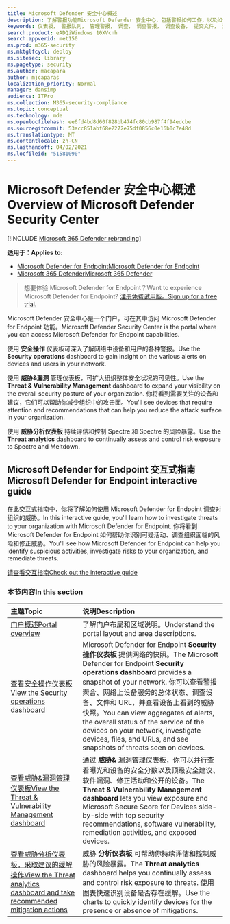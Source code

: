 ```yaml
---
title: Microsoft Defender 安全中心概述
description: 了解警报功能Microsoft Defender 安全中心，包括警报如何工作，以及如何调查可能的泄露和攻击的建议。
keywords: 仪表板， 警报队列， 管理警报， 调查， 调查警报， 调查设备， 提交文件， 深度分析， 高， 中， 低， 严重性， ioc， ioa
search.product: eADQiWindows 10XVcnh
search.appverid: met150
ms.prod: m365-security
ms.mktglfcycl: deploy
ms.sitesec: library
ms.pagetype: security
ms.author: macapara
author: mjcaparas
localization_priority: Normal
manager: dansimp
audience: ITPro
ms.collection: M365-security-compliance
ms.topic: conceptual
ms.technology: mde
ms.openlocfilehash: ee6fd4bd8d60f828bb474fc80cb987f4f94edcbe
ms.sourcegitcommit: 53acc851abf68e2272e75df0856c0e16b0c7e48d
ms.translationtype: MT
ms.contentlocale: zh-CN
ms.lasthandoff: 04/02/2021
ms.locfileid: "51581090"
---
```

# <a name="overview-of-microsoft-defender-security-center"></a><span data-ttu-id="11cdc-104">Microsoft Defender 安全中心概述</span><span class="sxs-lookup"><span data-stu-id="11cdc-104">Overview of Microsoft Defender Security Center</span></span>

[!INCLUDE [Microsoft 365 Defender rebranding](../../includes/microsoft-defender.md)]


<span data-ttu-id="11cdc-105">**适用于：**</span><span class="sxs-lookup"><span data-stu-id="11cdc-105">**Applies to:**</span></span>
- [<span data-ttu-id="11cdc-106">Microsoft Defender for Endpoint</span><span class="sxs-lookup"><span data-stu-id="11cdc-106">Microsoft Defender for Endpoint</span></span>](https://go.microsoft.com/fwlink/?linkid=2154037)
- [<span data-ttu-id="11cdc-107">Microsoft 365 Defender</span><span class="sxs-lookup"><span data-stu-id="11cdc-107">Microsoft 365 Defender</span></span>](https://go.microsoft.com/fwlink/?linkid=2118804)


><span data-ttu-id="11cdc-108">想要体验 Microsoft Defender for Endpoint？</span><span class="sxs-lookup"><span data-stu-id="11cdc-108">Want to experience Microsoft Defender for Endpoint?</span></span> [<span data-ttu-id="11cdc-109">注册免费试用版。</span><span class="sxs-lookup"><span data-stu-id="11cdc-109">Sign up for a free trial.</span></span>](https://www.microsoft.com/microsoft-365/windows/microsoft-defender-atp?ocid=docs-wdatp-usewdatp-abovefoldlink)

<span data-ttu-id="11cdc-110">Microsoft Defender 安全中心是一个门户，可在其中访问 Microsoft Defender for Endpoint 功能。</span><span class="sxs-lookup"><span data-stu-id="11cdc-110">Microsoft Defender Security Center is the portal where you can access Microsoft Defender for Endpoint capabilities.</span></span>

<span data-ttu-id="11cdc-111">使用 **安全操作** 仪表板可深入了解网络中设备和用户的各种警报。</span><span class="sxs-lookup"><span data-stu-id="11cdc-111">Use the **Security operations** dashboard to gain insight on the various alerts on devices and users in your network.</span></span>

<span data-ttu-id="11cdc-112">使用 **威胁&漏洞** 管理仪表板，可扩大组织整体安全状况的可见性。</span><span class="sxs-lookup"><span data-stu-id="11cdc-112">Use the **Threat & Vulnerability Management** dashboard to expand your visibility on the overall security posture of your organization.</span></span> <span data-ttu-id="11cdc-113">你将看到需要关注的设备和建议，它们可以帮助你减少组织中的攻击面。</span><span class="sxs-lookup"><span data-stu-id="11cdc-113">You'll see devices that require attention and recommendations that can help you reduce the attack surface in your organization.</span></span>

<span data-ttu-id="11cdc-114">使用 **威胁分析仪表板** 持续评估和控制 Spectre 和 Spectre 的风险暴露。</span><span class="sxs-lookup"><span data-stu-id="11cdc-114">Use the **Threat analytics** dashboard to continually assess and control risk exposure to Spectre and Meltdown.</span></span>

## <a name="microsoft-defender-for-endpoint-interactive-guide"></a><span data-ttu-id="11cdc-115">Microsoft Defender for Endpoint 交互式指南</span><span class="sxs-lookup"><span data-stu-id="11cdc-115">Microsoft Defender for Endpoint interactive guide</span></span>
<span data-ttu-id="11cdc-116">在此交互式指南中，你将了解如何使用 Microsoft Defender for Endpoint 调查对组织的威胁。</span><span class="sxs-lookup"><span data-stu-id="11cdc-116">In this interactive guide, you'll learn how to investigate threats to your organization with Microsoft Defender for Endpoint.</span></span> <span data-ttu-id="11cdc-117">你将看到 Microsoft Defender for Endpoint 如何帮助你识别可疑活动、调查组织面临的风险和修正威胁。</span><span class="sxs-lookup"><span data-stu-id="11cdc-117">You'll see how Microsoft Defender for Endpoint can help you identify suspicious activities, investigate risks to your organization, and remediate threats.</span></span>

[<span data-ttu-id="11cdc-118">请查看交互指南</span><span class="sxs-lookup"><span data-stu-id="11cdc-118">Check out the interactive guide</span></span>](https://aka.ms/MSDE-IG)

### <a name="in-this-section"></a><span data-ttu-id="11cdc-119">本节内容</span><span class="sxs-lookup"><span data-stu-id="11cdc-119">In this section</span></span>

<span data-ttu-id="11cdc-120">主题</span><span class="sxs-lookup"><span data-stu-id="11cdc-120">Topic</span></span> | <span data-ttu-id="11cdc-121">说明</span><span class="sxs-lookup"><span data-stu-id="11cdc-121">Description</span></span>
:---|:---
[<span data-ttu-id="11cdc-122">门户概述</span><span class="sxs-lookup"><span data-stu-id="11cdc-122">Portal overview</span></span>](portal-overview.md) | <span data-ttu-id="11cdc-123">了解门户布局和区域说明。</span><span class="sxs-lookup"><span data-stu-id="11cdc-123">Understand the portal layout and area descriptions.</span></span>
[<span data-ttu-id="11cdc-124">查看安全操作仪表板</span><span class="sxs-lookup"><span data-stu-id="11cdc-124">View the Security operations dashboard</span></span>](security-operations-dashboard.md) | <span data-ttu-id="11cdc-125">Microsoft Defender for Endpoint  **Security 操作仪表板** 提供网络的快照。</span><span class="sxs-lookup"><span data-stu-id="11cdc-125">The Microsoft Defender for Endpoint  **Security operations dashboard** provides a snapshot of your network.</span></span> <span data-ttu-id="11cdc-126">你可以查看警报聚合、网络上设备服务的总体状态、调查设备、文件和 URL，并查看设备上看到的威胁快照。</span><span class="sxs-lookup"><span data-stu-id="11cdc-126">You can view aggregates of alerts, the overall status of the service of the devices on your network, investigate devices, files, and URLs, and see snapshots of threats seen on devices.</span></span>
[<span data-ttu-id="11cdc-127">查看威胁&漏洞管理仪表板</span><span class="sxs-lookup"><span data-stu-id="11cdc-127">View the Threat & Vulnerability Management dashboard</span></span>](tvm-dashboard-insights.md) | <span data-ttu-id="11cdc-128">通过 **威胁&** 漏洞管理仪表板，你可以并行查看曝光和设备的安全分数以及顶级安全建议、软件漏洞、修正活动和公开的设备。</span><span class="sxs-lookup"><span data-stu-id="11cdc-128">The **Threat & Vulnerability Management dashboard** lets you view exposure and Microsoft Secure Score for Devices side-by-side with top security recommendations, software vulnerability, remediation activities, and exposed devices.</span></span>
[<span data-ttu-id="11cdc-129">查看威胁分析仪表板，采取建议的缓解操作</span><span class="sxs-lookup"><span data-stu-id="11cdc-129">View the Threat analytics dashboard and take recommended mitigation actions</span></span>](threat-analytics.md) | <span data-ttu-id="11cdc-130">威胁 **分析仪表板** 可帮助你持续评估和控制威胁的风险暴露。</span><span class="sxs-lookup"><span data-stu-id="11cdc-130">The **Threat analytics** dashboard helps you continually assess and control risk exposure to threats.</span></span> <span data-ttu-id="11cdc-131">使用图表快速识别设备是否存在缓解。</span><span class="sxs-lookup"><span data-stu-id="11cdc-131">Use the charts to quickly identify devices for the presence or absence of mitigations.</span></span>
